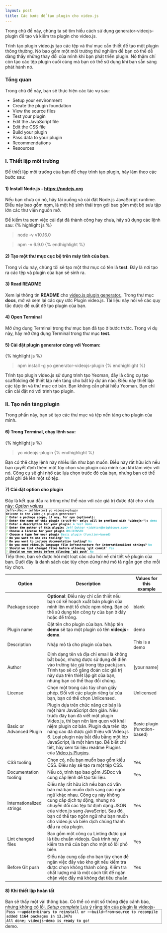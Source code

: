 ```yaml
---
layout: post
title: Các bước để tạo plugin cho video.js
---
```


Trong chủ đề này, chúng ta sẽ tìm hiểu cách sử dụng generator-videojs-plugin để tạo và kiểm tra plugin cho video.js.

Trình tạo plugin video.js tạo các tệp và thư mục cần thiết để tạo một plugin thông thường. Nó bao gồm một môi trường thử nghiệm để bạn có thể dễ dàng thấy những thay đổi của mình khi bạn phát triển plugin. Nó thậm chí còn tạo các tệp plugin cuối cùng mà bạn có thể sử dụng khi bạn sẵn sàng phát hành nó.

### Tổng quan

Trong chủ đề này, bạn sẽ thực hiện các tác vụ sau:
- Setup your environment
- Create the plugin foundation
- View the source files
- Test your plugin
- Edit the JavaScript file
- Edit the CSS file
- Build your plugin
- Pass data to your plugin
- Recommendations
- Resources

### I. Thiết lập môi trường

Để thiết lập môi trường của bạn để chạy trình tạo plugin, hãy làm theo các bước sau:

#### 1) Install Node.js - https://nodejs.org
Nếu bạn chưa có nó, hãy tải xuống và cài đặt Node.js JavaScript runtime. Điều này bao gồm npm, là một hệ sinh thái trọn gói bao gồm một bộ sưu tập lớn các thư viện nguồn mở.

Để kiểm tra xem việc cài đạt đã thành công hay chưa, hãy sử dụng các lệnh sau:
{% highlight js %}
> node -v
v10.16.0

> npm -v
6.9.0
{% endhighlight %}

#### 2) Tạo một thư mục cục bộ trên máy tính của bạn.
Trong ví dụ này, chúng tôi sẽ tạo một thư mục có tên là **test**. Đây là nơi tạo ra các tệp và plugin của bạn sẽ sinh ra.

#### 3) Read README
Xem lại thông tin **README** cho [video.js plugin generator.](https://github.com/videojs/generator-videojs-plugin). Trong thư mục **docs**, mở và xem lại các quy ước Plugin video.js. Tài liệu này nói về các quy tắc được đề xuất để tạo plugin của bạn.

#### 4) Open Terminal
Mở ứng dụng Terminal trong thư mục bạn đã tạo ở bước trước. Trong ví dụ này, hãy mở ứng dụng Terminal trong thư mục **test**.

#### 5) Cài đặt plugin generator cùng với Yeoman:
{% highlight js %}
> npm install -g yo generator-videojs-plugin
{% endhighlight %}

Trình tạo plugin video.js sử dụng trình tạo Yeoman, đây là công cụ tạo scaffolding để thiết lập nền tảng cho bất kỳ dự án nào. Điều này thiết lập các tập tin và thư mục cơ bản. Bạn không cần phải hiểu Yeoman. Bạn chỉ cần cài đặt nó với trình tạo plugin.

### II. Tạo nền tảng plugin
Trong phần này, bạn sẽ tạo các thư mục và tệp nền tảng cho plugin của mình.

#### 6) Trong Terminal, chạy lệnh sau:
{% highlight js %}
> yo videojs-plugin
{% endhighlight %}

Bạn có thể chạy lệnh này nhiều lần như bạn muốn. Điều này rất hữu ích nếu bạn quyết định thêm một tùy chọn vào plugin của mình sau khi làm việc với nó. Công cụ sẽ ghi nhớ các lựa chọn trước đó của bạn, nhưng bạn có thể phải ghi đè lên một số tệp.

#### 7) Cài đặt option cho plugin
Đây là kết quả đầu ra trông như thế nào với các giá trị được đặt cho ví dụ này:
<img align="left" alt="placeholder" src="/img/option-values.png" title="Plugin option values">_Option values_

Tiếp theo, bạn sẽ được hỏi một loạt các câu hỏi về chi tiết về plugin của bạn. Dưới đây là danh sách các tùy chọn cũng như mô tả ngắn gọn cho mỗi tùy chọn.

| Option | Description | Values for this example |
| -- | -- | -- |
| Package scope | **Optional**: Điều này chỉ cần thiết nếu bạn có kế hoạch xuất bản plugin của mình lên một tổ chức npm riêng. Bạn có thể sử dụng tên công ty của bạn ở đây hoặc để trống. | blank |
| Plugin name | Đặt tên cho plugin của bạn. Nhập tên **demo** sẽ tạo một plugin có tên **videojs-demo**. | demo |
| Description | Nhập mô tả cho plugin của bạn. | This is a demo |
| Author | Định dạng tên và địa chỉ email là không bắt buộc, nhưng được sử dụng để điền vào trường tác giả trong tệp pack.json. Trình tạo sẽ cố gắng đoán các giá trị này dựa trên thiết lập git của bạn, nhưng bạn có thể thay đổi chúng. | [your name] <your email address> |
| License | Chọn một trong các tùy chọn giấy phép. Đối với các plugin riêng tư của bạn, bạn có thể chọn Unlicensed. | Unlicensed |
| Basic or Advanced Plugin | Plugin dựa trên chức năng cơ bản là một hàm JavaScript đơn giản. Nếu trước đây bạn đã viết một plugin Video.js, thì bạn nên làm quen với khái niệm plugin cơ bản. Plugin dựa trên lớp nâng cao đã được giới thiệu với Video.js 6. Loại plugin này bắt đầu bằng một lớp JavaScript, là một hàm tạo. Để biết chi tiết, hãy xem tài liệu readme Plugins của [Video.js Plugins](https://github.com/videojs/Video.js/blob/master/docs/guides/plugins.md). | Basic plugin (function-based) |
| CSS tooling | Chọn có, nếu bạn muốn bao gồm kiểu CSS. Điều này sẽ tạo ra một tệp CSS. | Yes |
| Documentation tooling | Nếu có, trình tạo bao gồm JSDoc và cung cấp lệnh để tạo tài liệu. | Yes |
| Internationalized strings | Điều này rất hữu ích nếu bạn có văn bản mà bạn muốn dịch sang các ngôn ngữ khác nhau. Công cụ này không cung cấp dịch tự động, nhưng nó chuyển đổi các tệp từ định dạng JSON của video.js sang JavaScript. Sau đó, bạn có thể tạo ngôn ngữ như bạn muốn cho video.js và biên dịch chúng thành đầu ra của plugin. | Yes |
| Lint changed files | Bao gồm một công cụ Linting được gọi là tiêu chuẩn videojs. Quá trình này kiểm tra mã của bạn cho một số lỗi phổ biến. | Yes |
| Before Git push | Điều này cung cấp cho bạn tùy chọn để ngăn việc đẩy vào kho git nếu kiểm tra được chọn không thành công. Kiểm tra chất lượng mã là một cách tốt để ngăn chặn việc đẩy mã không đạt tiêu chuẩn. | Yes |

#### 8) Khi thiết lập hoàn tất
Bạn sẽ thấy một vài thông báo. Có thể có một số thông điệp cảnh báo, nhưng không có lỗi.
<img align="left" alt="placeholder" src="/img/setup-complete.png" title="Plugin setup complete">_Setup complete_
Lưu ý rằng tên của plugin là videojs-demo.